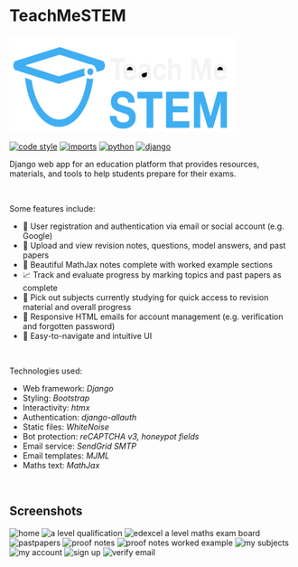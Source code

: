 # TeachMeSTEM

<img alt="teachmestem logo" src="staticfiles/images/teachmestem.svg" width="400" height="170">

[![code style](https://img.shields.io/badge/code_style-black-black)](https://github.com/psf/black)
[![imports](https://img.shields.io/badge/imports-isort-blue)](https://github.com/PyCQA/isort)
[![python](https://img.shields.io/badge/python-3.12-ffde75)](https://github.com/python/cpython)
[![django](https://img.shields.io/badge/django-5.2-0c4b32)](https://github.com/django/django)

Django web app for an education platform that provides resources, materials, and tools to help students prepare for their exams.

<br>

Some features include:

- 🔑 User registration and authentication via email or social account (e.g. Google)
- 📝 Upload and view revision notes, questions, model answers, and past papers
- 📐 Beautiful MathJax notes complete with worked example sections
- 📈 Track and evaluate progress by marking topics and past papers as complete
- 📍 Pick out subjects currently studying for quick access to revision material and overall progress
- 💌 Responsive HTML emails for account management (e.g. verification and forgotten password)
- 🚢 Easy-to-navigate and intuitive UI

<br>

Technologies used:

- Web framework: _Django_
- Styling: _Bootstrap_
- Interactivity:  _htmx_
- Authentication: _django-allauth_
- Static files: _WhiteNoise_
- Bot protection: _reCAPTCHA v3, honeypot fields_
- Email service: _SendGrid SMTP_
- Email templates: _MJML_
- Maths text: _MathJax_

<br>

## Screenshots

<img width="49%" alt="home" src="https://github.com/user-attachments/assets/2114e810-026f-4155-a6b1-016673434ba9" />
<img width="49%" alt="a level qualification" src="https://github.com/user-attachments/assets/67a2e06e-3519-4af1-9de7-486c2c07ea74" />
<img width="49%" alt="edexcel a level maths exam board" src="https://github.com/user-attachments/assets/040649d2-8bdb-40c7-86e9-bf9b02679fdf" />
<img width="49%" alt="pastpapers" src="https://github.com/user-attachments/assets/f311bba6-29ac-49d4-b204-c80f06706e4b" />
<img width="49%" alt="proof notes" src="https://github.com/user-attachments/assets/f7f24f36-cfc1-4083-a25c-902bc68f9906" />
<img width="49%" alt="proof notes worked example" src="https://github.com/user-attachments/assets/7c0ef1f9-e103-4202-af2d-4360ffc0b0ae" />
<img width="49%" alt="my subjects" src="https://github.com/user-attachments/assets/75a48b60-31b2-4b91-ab1a-aa2485e7dbe7" />
<img width="49%" alt="my account" src="https://github.com/user-attachments/assets/5f3e32fb-7afc-489b-a93b-89fac75582db" />
<img width="49%" alt="sign up" src="https://github.com/user-attachments/assets/1c0d6dcd-0040-489a-b5f2-0a135cf3fbd4" />
<img width="49%" alt="verify email" src="https://github.com/user-attachments/assets/3a737182-4cfd-4d5e-a1a7-934478b35e60" />
